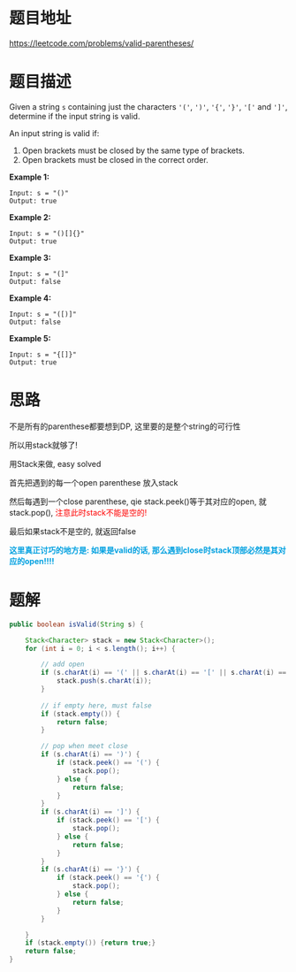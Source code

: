 # 题目地址

https://leetcode.com/problems/valid-parentheses/



# 题目描述

Given a string `s` containing just the characters `'('`, `')'`, `'{'`, `'}'`, `'['` and `']'`, determine if the input string is valid.

An input string is valid if:

1. Open brackets must be closed by the same type of brackets.
2. Open brackets must be closed in the correct order.

**Example 1:**

```
Input: s = "()"
Output: true
```

**Example 2:**

```
Input: s = "()[]{}"
Output: true
```

**Example 3:**

```
Input: s = "(]"
Output: false
```

**Example 4:**

```
Input: s = "([)]"
Output: false
```

**Example 5:**

```
Input: s = "{[]}"
Output: true
```



# 思路

不是所有的parenthese都要想到DP, 这里要的是整个string的可行性

所以用stack就够了!



用Stack来做, easy solved

首先把遇到的每一个open parenthese 放入stack

然后每遇到一个close parenthese, qie stack.peek()等于其对应的open, 就 stack.pop(), <font color = red>注意此时stack不能是空的!</font> 

最后如果stack不是空的, 就返回false

<font color = grape>**这里真正讨巧的地方是: 如果是valid的话, 那么遇到close时stack顶部必然是其对应的open!!!!**</font>







# 题解

```java
public boolean isValid(String s) {

    Stack<Character> stack = new Stack<Character>();
    for (int i = 0; i < s.length(); i++) {

        // add open
        if (s.charAt(i) == '(' || s.charAt(i) == '[' || s.charAt(i) == '{') {
            stack.push(s.charAt(i));
        }
		
        // if empty here, must false
        if (stack.empty()) {
            return false;
        }

        // pop when meet close 
        if (s.charAt(i) == ')') {
            if (stack.peek() == '(') {
                stack.pop();
            } else {
                return false;
            }
        }
        if (s.charAt(i) == ']') {
            if (stack.peek() == '[') {
                stack.pop();
            } else {
                return false;
            }
        }
        if (s.charAt(i) == '}') {
            if (stack.peek() == '{') {
                stack.pop();
            } else {
                return false;
            }
        }

    }
    if (stack.empty()) {return true;}
    return false;
}
```


